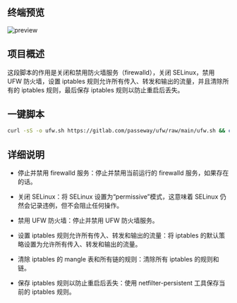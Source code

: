 ## 终端预览

![preview](预览.png)


## 项目概述

这段脚本的作用是关闭和禁用防火墙服务（firewalld），关闭 SELinux，禁用 UFW 防火墙，设置 iptables 规则允许所有传入、转发和输出的流量，并且清除所有的 iptables 规则，最后保存 iptables 规则以防止重启后丢失。

## 一键脚本

```bash
curl -sS -o ufw.sh https://gitlab.com/passeway/ufw/raw/main/ufw.sh && chmod +x ufw.sh && ./ufw.sh
```


## 详细说明
- 停止并禁用 firewalld 服务：停止并禁用当前运行的 firewalld 服务，如果存在的话。

- 关闭 SELinux：将 SELinux 设置为“permissive”模式，这意味着 SELinux 仍然会记录违例，但不会阻止任何操作。

- 禁用 UFW 防火墙：停止并禁用 UFW 防火墙服务。

- 设置 iptables 规则允许所有传入、转发和输出的流量：将 iptables 的默认策略设置为允许所有传入、转发和输出的流量。

- 清除 iptables 的 mangle 表和所有链的规则：清除所有 iptables 的规则和链。

- 保存 iptables 规则以防止重启后丢失：使用 netfilter-persistent 工具保存当前的 iptables 规则。



